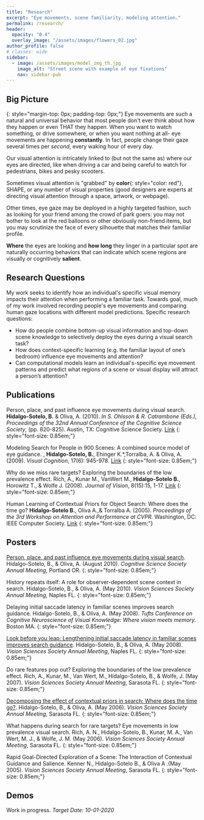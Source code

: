 ```yaml
---
title: "Research"
excerpt: "Eye movements, scene familiarity, modeling attention."
permalink: /research/
header:
  opacity: "0.4"
  overlay_image: "/assets/images/flowers_02.jpg"
author_profile: false
# classes: wide
sidebar:
  - image: /assets/images/model_img_th.jpg
    image_alt: "Street scene with example of eye fixations"
    nav: sidebar-pub
---
```

## Big Picture
{: style="margin-top: 0px; padding-top: 0px;"}
Eye movements are such a natural and universal behavior that most people don't ever think about how they happen or even THAT they happen. When you want to watch something, or drive somewhere, or when you want nothing at all- eye movements are happening **constantly**. In fact, people change their gaze several times per *second*, every waking hour of every day.

Our visual attention is intricately linked to (but not the same as) where our eyes are directed, like when driving a car and being careful to watch for pedestrians, bikes and pesky scooters.

Sometimes visual attention is "grabbed" by **color**{: style="color: red"}, SHAPE, or any number of visual properties (good designers are experts at directing visual attention through a space, artwork, or webpage).

Other times, eye gaze may be deployed in a highly targeted fashion, such as looking for your friend among the crowd of park goers: you may not bother to look at the red balloons or other obviously non-friend items, but you may scrutinize the face of every silhouette that matches their familiar profile.

**Where** the eyes are looking and **how long** they linger in a particular spot are naturally occurring behaviors that can indicate which scene regions are visually or cognitively **salient**.  

## Research Questions

My work seeks to identify how an individual's specific visual memory impacts their attention when performing a familiar task. Towards goal, much of my work involved recording people's eye movements and comparing human gaze locations with different model predictions. Specific research questions:
* How do people combine bottom-up visual information and top-down scene knowledge to selectively deploy the eyes during a visual search task?
*	How does context-specific learning (e.g. the familiar layout of one’s bedroom) influence eye movements and attention?  
*	Can computational models learn an individual's-specific eye movement patterns and predict what regions of a scene or visual display will attract a person’s attention?

## Publications
Person, place, and past influence eye movements during visual search.  **Hidalgo-Sotelo, B.** & Oliva, A. (2010).  *In S. Ohlsson & R. Catrambone (Eds.), Proceedings of the 32nd Annual Conference of the Cognitive Science Society*, (pp. 820-825). Austin, TX: Cognitive Science Society. [Link](/assets/docs/HidalgoOliva_CogSci2010.pdf)
{: style="font-size: 0.85em;"}

Modeling Search for People in 900 Scenes: A combined source model of eye guidance. , **Hidalgo-Sotelo, B.**, Ehinger K.\*,Torralba, A. & Oliva, A. (2009).  *Visual Cognition*, 17(6): 945-978. [Link](/assets/docs/EhingerHidalgoTorralbaOliva_VisCog2009.pdf)
{: style="font-size: 0.85em;"}

Why do we miss rare targets? Exploring the boundaries of the low prevalence effect. Rich, A., Kunar M., VanWert M., **Hidalgo-Sotelo B.**, Horowitz T., & Wolfe J. (2008).  *Journal of Vision*, 8(15):15, 1-17. [Link](/assets/docs/RichEtal_JOV2008.pdf)
{: style="font-size: 0.85em;"}

Human Learning of Contextual Priors for Object Search: Where does the time go?  **Hidalgo-Sotelo B.**, Oliva A.,& Torralba A. (2005).  *Proceedings of the 3rd Workshop on Attention and Performance at CVPR.* Washington, DC: IEEE Computer Society. [Link](/assets/docs/HidalgoOlivaTorralba_WAPCV2005.pdf)
{: style="font-size: 0.85em;"}

## Posters

[Person, place, and past influence eye movements during visual search](/assets/docs/VSS2010_BHSOliva_poster.pdf). Hidalgo-Sotelo, B., & Oliva, A. (August 2010). *Cognitive Science Society Annual Meeting*, Portland OR.
{: style="font-size: 0.85em;"}

History repeats itself: A role for observer-dependent scene context in search. Hidalgo-Sotelo, B., & Oliva, A. (May 2010). *Vision Sciences Society Annual Meeting*, Naples FL.
{: style="font-size: 0.85em;"}

Delaying initial saccade latency in familiar scenes improves search guidance. Hidalgo-Sotelo, B., & Oliva, A. (May 2008). *Tufts Conference on Cognitive Neuroscience of Visual Knowledge: Where vision meets memory.* Boston MA.
{: style="font-size: 0.85em;"}

[Look before you leap: Lengthening initial saccade latency in familiar scenes improves search guidance](/assets/docs/HidalgoSotelo_DelayedSearch_VSS08.PDF). Hidalgo-Sotelo, B., & Oliva, A. (May 2008). *Vision Sciences Society Annual Meeting*, Naples FL.
{: style="font-size: 0.85em;"}

Do rare features pop out? Exploring the boundaries of the low prevalence effect. Rich, A., Kunar, M., Van Wert, M., Hidalgo-Sotelo, B., & Wolfe, J. (May 2007).  *Vision Sciences Society Annual Meeting*, Sarasota FL.
{: style="font-size: 0.85em;"}

[Decomposing the effect of contextual priors in search: Where does the time go?](/assets/docs/VSS06-IdentityPriors-HidalgoSotelo.pdf). Hidalgo-Sotelo, B., & Oliva, A. (May 2006).  *Vision Sciences Society Annual Meeting*, Sarasota FL.
{: style="font-size: 0.85em;"}

What happens during search for rare targets? Eye movements in low prevalence visual search. Rich, A. N., Hidalgo-Sotelo, B., Kunar, M. A., Van Wert, M. J., & Wolfe, J. M. (May 2006).  *Vision Sciences Society Annual Meeting*, Sarasota FL.
{: style="font-size: 0.85em;"}

Rapid Goal-Directed Exploration of a Scene: The Interaction of Contextual Guidance and Salience. Kenner N., Hidalgo-Sotelo B., & Oliva A .(May 2005).  *Vision Sciences Society Annual Meeting*, Sarasota FL.
{: style="font-size: 0.85em;"}

## Demos

Work in progress. *Target Date: 10-01-2020*
